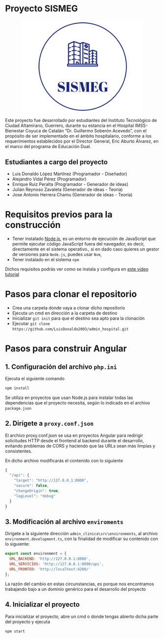 # Proyecto SISMEG

<p align="center"><a href="https://laravel.com" target="_blank"><img src="https://github.com/LuisDonaldo2003/admin_hospital/blob/main/src/assets/img/login-logo.png" width="400" alt="Laravel Logo"></a></p>

Este proyecto fue desarrollado por estudiantes del Instituto Tecnológico de Ciudad Altamirano, Guerrero, durante su estancia en el Hospital IMSS-Bienestar Coyuca de Catalán “Dr. Guillermo Soberón Acevedo”, con el propósito de ser implementado en el ámbito hospitalario, conforme a los requerimientos establecidos por el Director General, Eric Aburto Álvarez, en el marco del programa de Educación Dual.
## Estudiantes a cargo del proyecto

- Luis Donaldo López Martínez (Programador - Diseñador)
- Alejandro Vidal Pérez (Programador)
- Enrique Ruiz Peralta (Programador - Generador de ideas)
- Julián Reynoso Zavaleta (Generador de ideas - Teoría)
- Jose Antonio Herrera Chamu  (Generador de ideas - Teoría)

# Requisitos previos para la construcción

- Tener instalado [Node.js](https://nodejs.org/es/download "Node.js"), es un entorno de ejecución de JavaScript que permite ejecutar código JavaScript fuera del navegador, es decir, directamente en el sistema operativo., si en dado caso quieres un gestor de versiones para `Node.js`, puedes usar `Nvm`,
- Tener instalado en el sistema `npm`

Dichos requisitos podrás ver como se instala y configura en [este video tutorial](https://youtu.be/Z-Ofqd2yBCc "este video tutorial")

# Pasos para clonar el repositorio

- Crea una carpeta donde vaya a clonar dicho repositorio
- Ejecuta un cmd en dirección a la carpeta de destino
- Inicializar `git init` para que el destino sea apto para la clonación
- Ejecutar `git clone https://github.com/LuisDonaldo2003/admin_hospital.git` 

# Pasos para construir Angular

## 1. Configuración del archivo `php.ini`

Ejecuta el siguiente comando

```javascript
npm install
```
Se utiliza en proyectos que usan Node.js para instalar todas las dependencias que el proyecto necesita, según lo indicado en el archivo `package.json`

## 2. Dirígete a `proxy.conf.json`

El archivo proxy.conf.json se usa en proyectos Angular para redirigir solicitudes HTTP desde el frontend al backend durante el desarrollo, evitando problemas de CORS y haciendo que las URLs sean más limpias y consistentes.

En dicho archivo modificarás el contenido con lo siguiente

```javascript
{
  "/api": {
    "target": "http://127.0.0.1:8000",
    "secure": false,
    "changeOrigin": true,
    "logLevel": "debug"
  }
}
```

## 3. Modificación al archivo `enviroments`

Dirígete a la siguiente dirección `admin_clinica\src\environments`, al archivo `environment.development.ts`, con la finalidad de modificar su contenido con lo siguiente:

```javascript
export const environment = {
  URL_BACKEND: 'http://127.0.0.1:8000',
  URL_SERVICIOS: 'http://127.0.0.1:8000/api',
  URL_FRONTED: 'http://localhost:4200/'
};
```

La razón del cambio en estas circunstancias, es porque nos encontramos trabajando bajo a un dominio genérico para el desarrollo del proyecto

## 4. Inicializar el proyecto

Para inicializar el proyecto, abre un cmd o donde tengas abierto dicha parte del proyecto y ejecuta

```javascript
npm start
```